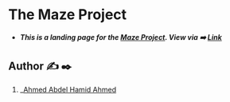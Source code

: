 # The Maze Project
* **_This is a landing page for the [Maze Project](https://github.com/Ahmed-arrayes/mazeproject). View via ➡️ [Link](https://github.com/Ahmed-arrayes/maze_page)_**


## Author ✍️ :black_nib:
1. _[Ahmed Abdel Hamid Ahmed](https://github.com/Ahmed-arrayes)

